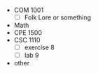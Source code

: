 - COM 1001
	- [ ] Folk Lore or something
- Math
- CPE 1500
- CSC 1110
	 - [ ] exercise 8
	 - [ ] lab 9
- other